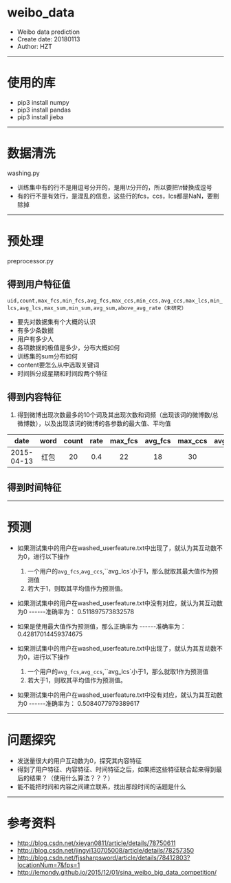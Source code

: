 # weibo_data
* Weibo data prediction
* Create date: 20180113
* Author: HZT

---
# 使用的库
* pip3 install numpy
* pip3 install pandas
* pip3 install jieba

---
# 数据清洗
washing.py
* 训练集中有的行不是用逗号分开的，是用\t分开的，所以要把\t替换成逗号
* 有的行不是有效行，是混乱的信息，这些行的fcs，ccs，lcs都是NaN，要剔除掉

---
# 预处理
preprocessor.py

## 得到用户特征值
`uid,count,max_fcs,min_fcs,avg_fcs,max_ccs,min_ccs,avg_ccs,max_lcs,min_lcs,avg_lcs,max_sum,min_sum,avg_sum,above_avg_rate（未研究）`
* 要先对数据集有个大概的认识
* 有多少条数据
* 用户有多少人
* 各项数据的极值是多少，分布大概如何
* 训练集的sum分布如何
* content要怎么从中选取关键词
* 时间拆分成星期和时间段两个特征

## 得到内容特征
1. 得到微博出现次数最多的10个词及其出现次数和词频（出现该词的微博数/总微博数），以及出现该词的微博的各参数的最大值、平均值

date | word | count | rate | max_fcs | avg_fcs | max_ccs | avg_ccs | max_lcs | avg_lcs
:-: | :-: | :-: | :-: | :-: | :-: | :-: | :-: | :-: | :-:
2015-04-13 | 红包 | 20 | 0.4 | 22 | 18 | 30 | 15 | 35 | 18 

## 得到时间特征

---
# 预测
* 如果测试集中的用户在washed_userfeature.txt中出现了，就认为其互动数不为0，进行以下操作
    1. 一个用户的`avg_fcs`,`avg_ccs`,``avg_lcs`小于1，那么就取其最大值作为预测值
    2. 若大于1，则取其平均值作为预测值。
* 如果测试集中的用户在washed_userfeature.txt中没有对应，就认为其互动数为0
------准确率为： 0.511897573832578

* 如果是使用最大值作为预测值，那么正确率为
------准确率为： 0.42817014459374675

* 如果测试集中的用户在washed_userfeature.txt中出现了，就认为其互动数不为0，进行以下操作
    1. 一个用户的`avg_fcs`,`avg_ccs`,``avg_lcs`小于1，那么就取1作为预测值
    2. 若大于1，则取其平均值作为预测值。
* 如果测试集中的用户在washed_userfeature.txt中没有对应，就认为其互动数为0
------准确率为： 0.5084077979389617

---
# 问题探究
* 发送量很大的用户互动数为0，探究其内容特征
* 得到了用户特征、内容特征、时间特征之后，如果把这些特征联合起来得到最后的结果？（使用什么算法？？？）
* 能不能把时间和内容之间建立联系，找出那段时间的话题是什么

---
# 参考资料
* http://blog.csdn.net/xieyan0811/article/details/78750611
* http://blog.csdn.net/jingyi130705008/article/details/78257350
* http://blog.csdn.net/fjssharpsword/article/details/78412803?locationNum=7&fps=1
* http://lemondy.github.io/2015/12/01/sina_weibo_big_data_competition/
